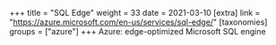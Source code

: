 +++
title = "SQL Edge"
weight = 33
date = 2021-03-10
[extra]
link = "https://azure.microsoft.com/en-us/services/sql-edge/"
[taxonomies]
groups = ["azure"]
+++
Azure: edge-optimized Microsoft SQL engine


